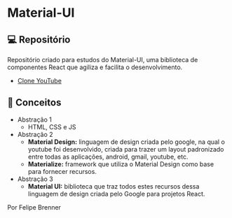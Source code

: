 # Material-UI

## 💻 Repositório

Repositório criado para estudos do Material-UI, uma biblioteca de componentes React que agiliza e facilita o desenvolvimento.

- [Clone YouTube](https://github.com/FelipeBrenner/material-ui-studies/tree/main/material-ui-clone-youtube)

## 📖 Conceitos

- Abstração 1
  - HTML, CSS e JS
- Abstração 2
  - <b>Material Design:</b> linguagem de design criada pelo google, na qual o youtube foi desenvolvido, criada para trazer um layout padronizado entre todas as aplicações, android, gmail, youtube, etc.
  - <b>Materialize:</b> framework que utiliza o Material Design como base para fornecer recursos.
- Abstração 3
  - <b>Material UI:</b> biblioteca que traz todos estes recursos dessa linguagem de design criada pelo Google para projetos React.

Por Felipe Brenner
